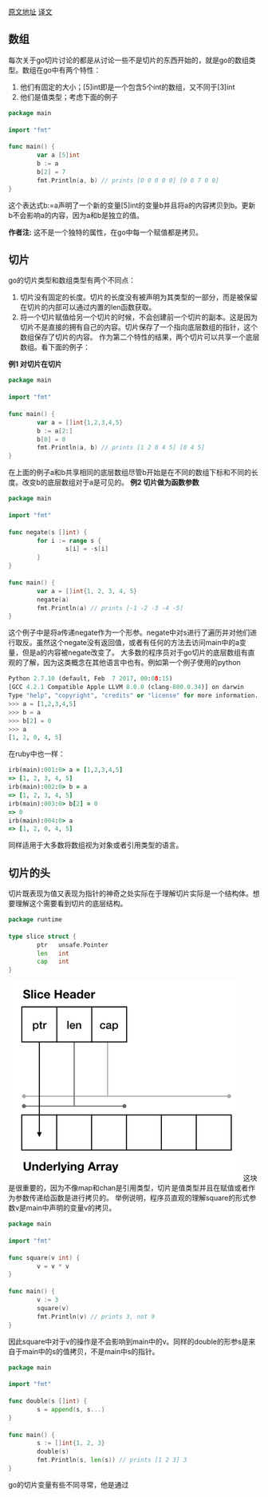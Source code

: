 [原文地址](https://dave.cheney.net/2018/07/12/slices-from-the-ground-up)
[译文](https://mp.weixin.qq.com/s/A5hyvYdqsGcntbZlJyB3Iw)
## 数组
每次关于go切片讨论的都是从讨论一些不是切片的东西开始的，就是go的数组类型。数组在go中有两个特性：
1. 他们有固定的大小；[5]int即是一个包含5个int的数组，又不同于[3]int
2. 他们是值类型；考虑下面的例子
```go
package main

import "fmt"

func main() {
        var a [5]int
        b := a
        b[2] = 7
        fmt.Println(a, b) // prints [0 0 0 0 0] [0 0 7 0 0]
}
```
这个表达式b:=a声明了一个新的变量[5]int的变量b并且将a的内容拷贝到b。更新b不会影响a的内容，因为a和b是独立的值。

**作者注:** 这不是一个独特的属性，在go中每一个赋值都是拷贝。
## 切片
go的切片类型和数组类型有两个不同点：
1. 切片没有固定的长度。切片的长度没有被声明为其类型的一部分，而是被保留在切片的内部可以通过内置的len函数获取。
2. 将一个切片赋值给另一个切片的时候，不会创建前一个切片的副本。这是因为切片不是直接的拥有自己的内容。切片保存了一个指向底层数组的指针，这个数组保存了切片的内容。
作为第二个特性的结果，两个切片可以共享一个底层数组。看下面的例子：

**例1 对切片在切片**
```go
package main

import "fmt"

func main() {
        var a = []int{1,2,3,4,5}
        b := a[2:]
        b[0] = 0
        fmt.Println(a, b) // prints [1 2 0 4 5] [0 4 5]
}
```
在上面的例子a和b共享相同的底层数组尽管b开始是在不同的数组下标和不同的长度。改变b的底层数组对于a是可见的。
**例2 切片做为函数参数**
```go
package main

import "fmt"

func negate(s []int) {
        for i := range s {
                s[i] = -s[i]
        }
}

func main() {
        var a = []int{1, 2, 3, 4, 5}
        negate(a)
        fmt.Println(a) // prints [-1 -2 -3 -4 -5]
}
```
这个例子中是将a传递negate作为一个形参。negate中对s进行了遍历并对他们进行取反。虽然这个negate没有返回值，或者有任何的方法去访问main中的a变量，但是a的内容被negate改变了。
大多数的程序员对于go切片的底层数组有直观的了解，因为这类概念在其他语言中也有。例如第一个例子使用的python
```python
Python 2.7.10 (default, Feb  7 2017, 00:08:15) 
[GCC 4.2.1 Compatible Apple LLVM 8.0.0 (clang-800.0.34)] on darwin
Type "help", "copyright", "credits" or "license" for more information.
>>> a = [1,2,3,4,5]
>>> b = a
>>> b[2] = 0
>>> a
[1, 2, 0, 4, 5]
```
在ruby中也一样：
```ruby
irb(main):001:0> a = [1,2,3,4,5]
=> [1, 2, 3, 4, 5]
irb(main):002:0> b = a
=> [1, 2, 3, 4, 5]
irb(main):003:0> b[2] = 0
=> 0
irb(main):004:0> a
=> [1, 2, 0, 4, 5]
```
同样适用于大多数将数组视为对象或者引用类型的语言。
## 切片的头
切片既表现为值又表现为指针的神奇之处实际在于理解切片实际是一个结构体。想要理解这个需要看到切片的底层结构。
```go
package runtime

type slice struct {
        ptr   unsafe.Pointer
        len   int
        cap   int
}
```
![title](../../../.local/static/2021/0/1/slice.001.1609770164781.png)
这块是很重要的，因为不像map和chan是引用类型，切片是值类型并且在赋值或者作为参数传递给函数是进行拷贝的。
举例说明，程序员直观的理解square的形式参数v是main中声明的变量v的拷贝。
```go
package main

import "fmt"

func square(v int) {
        v = v * v
}

func main() {
        v := 3
        square(v)
        fmt.Println(v) // prints 3, not 9
}
```
因此square中对于v的操作是不会影响到main中的v。同样的double的形参s是来自于main中的s的值拷贝，不是main中s的指针。
```go
package main

import "fmt"

func double(s []int) {
        s = append(s, s...)
}

func main() {
        s := []int{1, 2, 3}
        double(s)
        fmt.Println(s, len(s)) // prints [1 2 3] 3
} 
```
go的切片变量有些不同寻常，他是通过

























